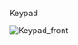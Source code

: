 Keypad

![Keypad_front](https://github.com/cool-David-2023/Keypad/assets/135470183/3bf4df98-7707-40ea-8617-e8567a439009)
